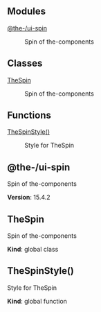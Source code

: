 <!--- Code generated by @the-/script-doc. DO NOT EDIT. -->

## Modules

<dl>
<dt><a href="#module_@the-/ui-spin">@the-/ui-spin</a></dt>
<dd><p>Spin of the-components</p>
</dd>
</dl>

## Classes

<dl>
<dt><a href="#TheSpin">TheSpin</a></dt>
<dd><p>Spin of the-components</p>
</dd>
</dl>

## Functions

<dl>
<dt><a href="#TheSpinStyle">TheSpinStyle()</a></dt>
<dd><p>Style for TheSpin</p>
</dd>
</dl>

<a name="module_@the-/ui-spin"></a>

## @the-/ui-spin
Spin of the-components

**Version**: 15.4.2  
<a name="TheSpin"></a>

## TheSpin
Spin of the-components

**Kind**: global class  
<a name="TheSpinStyle"></a>

## TheSpinStyle()
Style for TheSpin

**Kind**: global function
